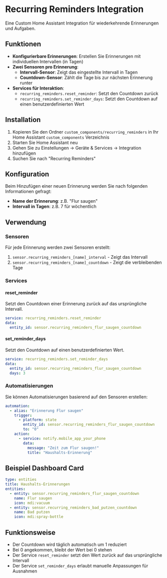 # Recurring Reminders Integration

Eine Custom Home Assistant Integration für wiederkehrende Erinnerungen und Aufgaben.

## Funktionen

- **Konfigurierbare Erinnerungen**: Erstellen Sie Erinnerungen mit individuellen Intervallen (in Tagen)
- **Zwei Sensoren pro Erinnerung**:
  - **Intervall-Sensor**: Zeigt das eingestellte Intervall in Tagen
  - **Countdown-Sensor**: Zählt die Tage bis zur nächsten Erinnerung runter
- **Services für Interaktion**:
  - `recurring_reminders.reset_reminder`: Setzt den Countdown zurück
  - `recurring_reminders.set_reminder_days`: Setzt den Countdown auf einen benutzerdefinierten Wert

## Installation

1. Kopieren Sie den Ordner `custom_components/recurring_reminders` in Ihr Home Assistant `custom_components` Verzeichnis
2. Starten Sie Home Assistant neu
3. Gehen Sie zu Einstellungen → Geräte & Services → Integration hinzufügen
4. Suchen Sie nach "Recurring Reminders"

## Konfiguration

Beim Hinzufügen einer neuen Erinnerung werden Sie nach folgenden Informationen gefragt:

- **Name der Erinnerung**: z.B. "Flur saugen"
- **Intervall in Tagen**: z.B. 7 für wöchentlich

## Verwendung

### Sensoren

Für jede Erinnerung werden zwei Sensoren erstellt:

1. `sensor.recurring_reminders_[name]_interval` - Zeigt das Intervall
2. `sensor.recurring_reminders_[name]_countdown` - Zeigt die verbleibenden Tage

### Services

#### reset_reminder
Setzt den Countdown einer Erinnerung zurück auf das ursprüngliche Intervall.

```yaml
service: recurring_reminders.reset_reminder
data:
  entity_id: sensor.recurring_reminders_flur_saugen_countdown
```

#### set_reminder_days
Setzt den Countdown auf einen benutzerdefinierten Wert.

```yaml
service: recurring_reminders.set_reminder_days
data:
  entity_id: sensor.recurring_reminders_flur_saugen_countdown
  days: 3
```

### Automatisierungen

Sie können Automatisierungen basierend auf den Sensoren erstellen:

```yaml
automation:
  - alias: "Erinnerung Flur saugen"
    trigger:
      - platform: state
        entity_id: sensor.recurring_reminders_flur_saugen_countdown
        to: "0"
    action:
      - service: notify.mobile_app_your_phone
        data:
          message: "Zeit zum Flur saugen!"
          title: "Haushalts-Erinnerung"
```

## Beispiel Dashboard Card

```yaml
type: entities
title: Haushalts-Erinnerungen
entities:
  - entity: sensor.recurring_reminders_flur_saugen_countdown
    name: Flur saugen
    icon: mdi:vacuum
  - entity: sensor.recurring_reminders_bad_putzen_countdown
    name: Bad putzen
    icon: mdi:spray-bottle
```

## Funktionsweise

- Der Countdown wird täglich automatisch um 1 reduziert
- Bei 0 angekommen, bleibt der Wert bei 0 stehen
- Der Service `reset_reminder` setzt den Wert zurück auf das ursprüngliche Intervall
- Der Service `set_reminder_days` erlaubt manuelle Anpassungen für Ausnahmen
